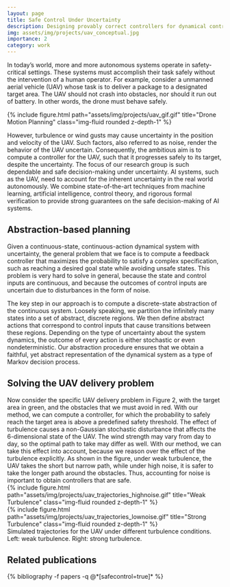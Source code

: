 ```yaml
---
layout: page
title: Safe Control Under Uncertainty
description: Designing provably correct controllers for dynamical control systems under uncertainty.
img: assets/img/projects/uav_conceptual.jpg
importance: 2
category: work
---
```


In today’s world, more and more autonomous systems operate in safety-critical settings. These systems must accomplish their task safely without the intervention of a human operator. For example, consider a unmanned aerial vehicle (UAV) whose task is to deliver a package to a designated target area. The UAV should not crash into obstacles, nor should it run out of battery. In other words, the drone must behave safely.

<div class="row" style="justify-content: center;">
    <div class="col-sm mt-3 mt-md-0">
        {% include figure.html path="assets/img/projects/uav_gif.gif" title="Drone Motion Planning" class="img-fluid rounded z-depth-1" %}
    </div>
</div>

However, turbulence or wind gusts may cause uncertainty in the position and velocity of the UAV. Such factors, also referred to as noise, render the behavior of the UAV uncertain. Consequently, the ambitious aim is to compute a controller for the UAV, such that it progresses safely to its target, despite the uncertainty. The focus of our research group is such dependable and safe decision-making under uncertainty. AI systems, such as the UAV, need to account for the inherent uncertainty in the real world autonomously. We combine state-of-the-art techniques from machine learning, artificial intelligence, control theory, and rigorous formal verification to provide strong guarantees on the safe decision-making of AI systems.


<h2>Abstraction-based planning</h2>
Given a continuous-state, continuous-action dynamical system with uncertainty, the general problem that we face is to compute a feedback controller that maximizes the probability to satisfy a complex specification, such as reaching a desired goal state while avoiding unsafe states. This problem is very hard to solve in general, because the state and control inputs are continuous, and because the outcomes of control inputs are uncertain due to disturbances in the form of noise.

The key step in our approach is to compute a discrete-state abstraction of the continuous system. Loosely speaking, we partition the infinitely many states into a set of abstract, discrete regions. We then define abstract actions that correspond to control inputs that cause transitions between these regions. Depending on the type of uncertainty about the system dynamics, the outcome of every action is either stochastic or even nondeterministic. Our abstraction procedure ensures that we obtain a faithful, yet abstract representation of the dynamical system as a type of Markov decision process.

<h2>Solving the UAV delivery problem</h2>
Now consider the specific UAV delivery problem in Figure 2, with the target area in green, and the obstacles that we must avoid in red. With our method, we can compute a controller, for which the probability to safely reach the target area is above a predefined safety threshold. The effect of turbulence causes a non-Gaussian stochastic disturbance that affects the 6-dimensional state of the UAV. The wind strength may vary from day to day, so the optimal path to take may differ as well. With our method, we can take this effect into account, because we reason over the effect of the turbulence explicitly. As shown in the figure, under weak turbulence, the UAV takes the short but narrow path, while under high noise, it is safer to take the longer path around the obstacles. Thus, accounting for noise is important to obtain controllers that are safe.

<div class="row" style="justify-content: center;">
    <div class="col-sm-6 mt-3 mt-md-0">
        {% include figure.html path="assets/img/projects/uav_trajectories_highnoise.gif" title="Weak Turbulence" class="img-fluid rounded z-depth-1" %}
    </div>
    <div class="col-sm-6 mt-3 mt-md-0">
        {% include figure.html path="assets/img/projects/uav_trajectories_lownoise.gif" title="Strong Turbulence" class="img-fluid rounded z-depth-1" %}
    </div>
</div>
<div class="caption">
    Simulated trajectories for the UAV under different turbulence conditions. Left: weak turbulence. Right: strong turbulence.
</div>

<div class="publications">
<h2>Related publications</h2>
{% bibliography -f papers -q @*[safecontrol=true]* %}
</div>